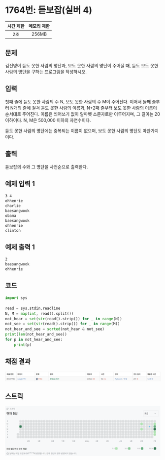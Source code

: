 # 1764번: 듣보잡(실버 4)
| 시간 제한 | 메모리 제한 |
|:-----:|:------:|
|  2초   | 256MB  |

## 문제
김진영이 듣도 못한 사람의 명단과, 보도 못한 사람의 명단이 주어질 때, 듣도 보도 못한 사람의 명단을 구하는 프로그램을 작성하시오.

## 입력
첫째 줄에 듣도 못한 사람의 수 N, 보도 못한 사람의 수 M이 주어진다. 이어서 둘째 줄부터 N개의 줄에 걸쳐 듣도 못한 사람의 이름과, N+2째 줄부터 보도 못한 사람의 이름이 순서대로 주어진다. 이름은 띄어쓰기 없이 알파벳 소문자로만 이루어지며, 그 길이는 20 이하이다. N, M은 500,000 이하의 자연수이다.

듣도 못한 사람의 명단에는 중복되는 이름이 없으며, 보도 못한 사람의 명단도 마찬가지이다.

## 출력
듣보잡의 수와 그 명단을 사전순으로 출력한다.

## 예제 입력 1
```text
3 4
ohhenrie
charlie
baesangwook
obama
baesangwook
ohhenrie
clinton
```
## 예제 출력 1
```text
2
baesangwook
ohhenrie
```

## 코드
```python
import sys

read = sys.stdin.readline
N, M = map(int, read().split())
not_hear = set(str(read().strip()) for _ in range(N))
not_see = set(str(read().strip()) for _ in range(M))
not_hear_and_see = sorted(not_hear & not_see)
print(len(not_hear_and_see))
for p in not_hear_and_see:
    print(p)
```

## 채점 결과
![image](result_img.png)

## 스트릭
![image](streak_img.png)
